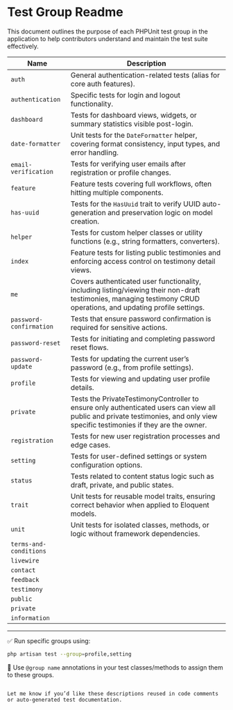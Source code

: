 # Test Group Readme

This document outlines the purpose of each PHPUnit test group in the application to help contributors understand and maintain the test suite effectively.

| Name                    | Description                                                                                                                                                                    |
| ----------------------- | ------------------------------------------------------------------------------------------------------------------------------------------------------------------------------ |
| `auth`                  | General authentication-related tests (alias for core auth features).                                                                                                           |
| `authentication`        | Specific tests for login and logout functionality.                                                                                                                             |
| `dashboard`             | Tests for dashboard views, widgets, or summary statistics visible post-login.                                                                                                  |
| `date-formatter`        | Unit tests for the `DateFormatter` helper, covering format consistency, input types, and error handling.                                                                       |
| `email-verification`    | Tests for verifying user emails after registration or profile changes.                                                                                                         |
| `feature`               | Feature tests covering full workflows, often hitting multiple components.                                                                                                      |
| `has-uuid`              | Tests for the `HasUuid` trait to verify UUID auto-generation and preservation logic on model creation.                                                                         |
| `helper`                | Tests for custom helper classes or utility functions (e.g., string formatters, converters).                                                                                    |
| `index`                 | Feature tests for listing public testimonies and enforcing access control on testimony detail views.                                                                           |
| `me`                    | Covers authenticated user functionality, including listing/viewing their non-draft testimonies, managing testimony CRUD operations, and updating profile settings.             |
| `password-confirmation` | Tests that ensure password confirmation is required for sensitive actions.                                                                                                     |
| `password-reset`        | Tests for initiating and completing password reset flows.                                                                                                                      |
| `password-update`       | Tests for updating the current user’s password (e.g., from profile settings).                                                                                                  |
| `profile`               | Tests for viewing and updating user profile details.                                                                                                                           |
| `private`               | Tests the PrivateTestimonyController to ensure only authenticated users can view all public and private testimonies, and only view specific testimonies if they are the owner. |
| `registration`          | Tests for new user registration processes and edge cases.                                                                                                                      |
| `setting`               | Tests for user-defined settings or system configuration options.                                                                                                               |
| `status`                | Tests related to content status logic such as draft, private, and public states.                                                                                               |
| `trait`                 | Unit tests for reusable model traits, ensuring correct behavior when applied to Eloquent models.                                                                               |
| `unit`                  | Unit tests for isolated classes, methods, or logic without framework dependencies.                                                                                             |
| `terms-and-conditions`  |                                                                                                                                                                                |
| `livewire`              |                                                                                                                                                                                |
| `contact`               |                                                                                                                                                                                |
| `feedback`              |                                                                                                                                                                                |
| `testimony`             |                                                                                                                                                                                |
| `public`                |                                                                                                                                                                                |
| `private`               |                                                                                                                                                                                |
| `information`           |                                                                                                                                                                                |

---

✅ Run specific groups using:

```bash
php artisan test --group=profile,setting
```

🧪 Use `@group name` annotations in your test classes/methods to assign them to these groups.

```

Let me know if you’d like these descriptions reused in code comments or auto-generated test documentation.
```
